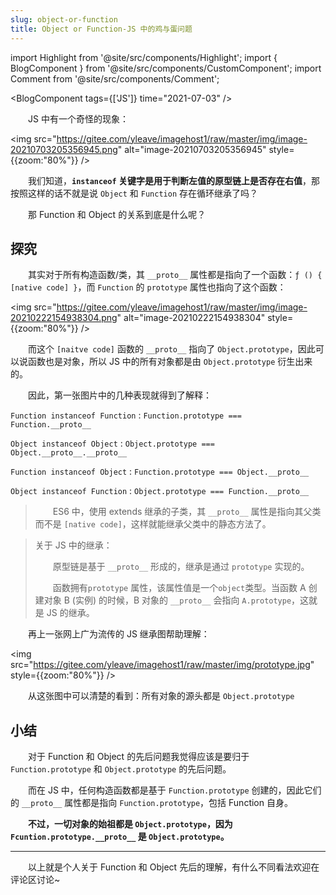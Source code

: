 ```yaml
---
slug: object-or-function
title: Object or Function-JS 中的鸡与蛋问题
---
```


import Highlight from '@site/src/components/Highlight';
import { BlogComponent } from '@site/src/components/CustomComponent';
import Comment from '@site/src/components/Comment';

<BlogComponent tags={['JS']} time="2021-07-03" />

&emsp;&emsp;JS 中有一个奇怪的现象：

<img src="https://gitee.com/yleave/imagehost1/raw/master/img/image-20210703205356945.png" alt="image-20210703205356945" style={{zoom:"80%"}} />

&emsp;&emsp;我们知道，**`instanceof` 关键字是用于判断左值的原型链上是否存在右值**，那按照这样的话不就是说 `Object` 和 `Function` 存在循环继承了吗？

&emsp;&emsp;那 Function 和 Object 的关系到底是什么呢？

## 探究

&emsp;&emsp;其实对于所有构造函数/类，其 `__proto__` 属性都是指向了一个函数：`ƒ () { [native code] }`，而 `Function` 的 `prototype` 属性也指向了这个函数：

<img src="https://gitee.com/yleave/imagehost1/raw/master/img/image-20210222154938304.png" alt="image-20210222154938304" style={{zoom:"80%"}} />

&emsp;&emsp;而这个 `[naitve code]` 函数的 `__proto__` 指向了 `Object.prototype`，因此可以说函数也是对象，所以 JS 中的所有对象都是由 `Object.prototype` 衍生出来的。



&emsp;&emsp;因此，第一张图片中的几种表现就得到了解释：

`Function instanceof Function` : `Function.prototype === Function.__proto__`

`Object instanceof Object` : `Object.prototype === Object.__proto__.__proto__`

`Function instanceof Object` : `Function.prototype === Object.__proto__`

`Object instanceof Function` : `Object.prototype === Function.__proto__`



> &emsp;&emsp;ES6 中，使用 extends 继承的子类，其 `__proto__` 属性是指向其父类而不是 `[native code]`，这样就能继承父类中的静态方法了。

> 关于 JS 中的继承：
>
> &emsp;&emsp;原型链是基于 `__proto__` 形成的，继承是通过 `prototype` 实现的。
>
> &emsp;&emsp;函数拥有`prototype` 属性，该属性值是一个`object`类型。当函数 A 创建对象 B (实例) 的时候，B 对象的 `__proto__` 会指向 `A.prototype`，这就是 JS 的继承。

&emsp;&emsp;再上一张网上广为流传的 JS 继承图帮助理解：

<img src="https://gitee.com/yleave/imagehost1/raw/master/img/prototype.jpg" style={{zoom:"80%"}} />

&emsp;&emsp;从这张图中可以清楚的看到：所有对象的源头都是 `Object.prototype`



## 小结

&emsp;&emsp;对于 Function 和 Object 的先后问题我觉得应该是要归于 `Function.prototype` 和 `Object.prototype` 的先后问题。

&emsp;&emsp;而在 JS 中，任何构造函数都是基于 `Function.prototype` 创建的，因此它们的 `__proto__` 属性都是指向 `Function.prototype`，包括 Function 自身。

&emsp;&emsp;**不过，一切对象的始祖都是 `Object.prototype`，因为 `Fcuntion.prototype.__proto__` 是 `Object.prototype`。**

---

&emsp;&emsp;以上就是个人关于 Function 和 Object 先后的理解，有什么不同看法欢迎在评论区讨论~

<Comment />
